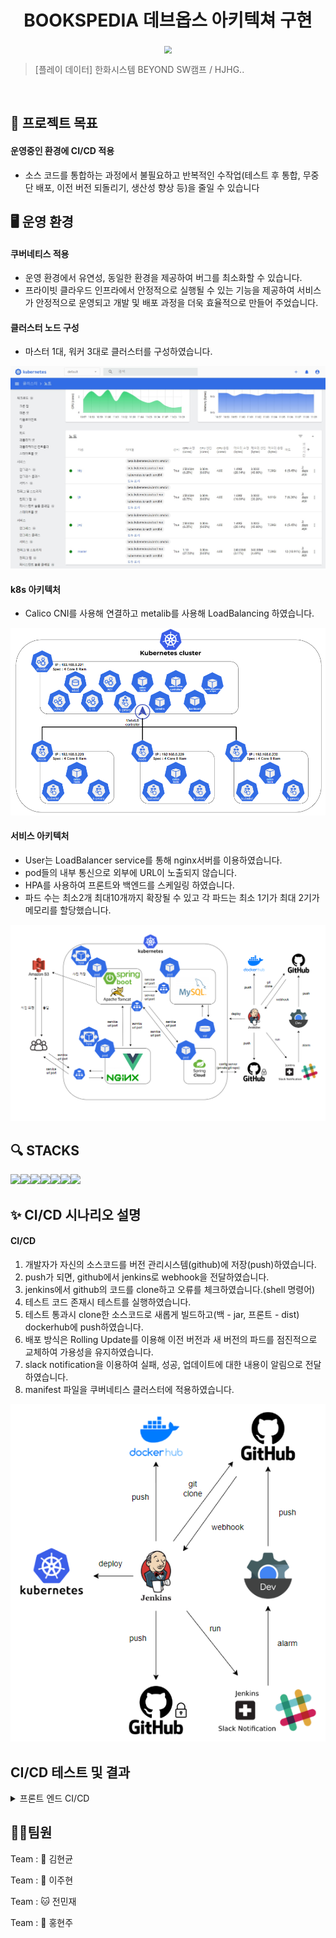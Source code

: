 <h1 align="center">BOOKSPEDIA 데브옵스 아키텍쳐 구현</h1>


<div align="center">
  <img src="https://github.com/beyond-sw-camp/be02-2nd-hjhgteam-book/assets/96675421/c31829c1-8b9c-48e2-892e-f4dd7b92a6a1"  style="zoom:76%;" align="center"/>
</div>



> [플레이 데이터] 한화시스템 BEYOND SW캠프 / HJHG..


<br>


## 📌 프로젝트 목표

#### 운영중인 환경에 CI/CD 적용
- 소스 코드를 통합하는 과정에서 불필요하고 반복적인 수작업(테스트 후 통합, 무중단 배포, 이전 버전 되돌리기, 생산성 향상 등)을 줄일 수 있습니다


## 🖥️ 운영 환경

#### 쿠버네티스 적용 
- 운영 환경에서 유연성, 동일한 환경을 제공하여 버그를 최소화할 수 있습니다.
- 프라이빗 클라우드 인프라에서 안정적으로 실행될 수 있는 기능을 제공하여 서비스가 안정적으로 운영되고 개발 및 배포 과정을 더욱 효율적으로 만들어 주었습니다.



#### 클러스터 노드 구성

- 마스터 1대, 워커 3대로 클러스터를 구성하였습니다.
<img src="./img/클러스터노드.png">

<br>
 
####  k8s 아키텍처
 
- Calico CNI를 사용해 연결하고 metalib를 사용해 LoadBalancing 하였습니다.

<img src="./img/k8s아키텍처_v4.PNG">


<br>

#### 서비스 아키텍처
 
- User는 LoadBalancer service를 통해 nginx서버를 이용하였습니다.
- pod들의 내부 통신으로 외부에 URL이 노출되지 않습니다.
- HPA를 사용하여 프론트와 백엔드를 스케일링 하였습니다.
- 파드 수는 최소2개 최대10개까지 확장될 수 있고 각 파드는 최소 1기가 최대 2기가 메모리를 할당했습니다.

<img src="./img/서비스아키텍처_v4.PNG">



## 🔍 STACKS



<img src="https://img.shields.io/badge/GitHub-181717?style=for-the-badge&logo=GitHub&logoColor=white&color=black"><img src="https://img.shields.io/badge/Git-F05032?style=for-the-badge&logo=Git&logoColor=white&color=ffa500"><img src="https://img.shields.io/badge/Jenkins-77dd19?style=for-the-badge&logo=jenkins&logoColor=white"/><img src="https://img.shields.io/badge/Docker-2496ED?style=for-the-badge&logo=Docker&logoColor=black&color=blue"/><img src="https://img.shields.io/badge/Kubernetes-326CE5?style=for-the-badge&logo=Kubernetes&logoColor=blue&color=skyblue"/><img src="https://img.shields.io/badge/jest-C21325?style=for-the-badge&logo=jest&logoColor=white"><img src="https://img.shields.io/badge/slack-4A154B?style=for-the-badge&logo=slack&logoColor=white">



## ✨ CI/CD 시나리오 설명



#### CI/CD

1. 개발자가 자신의 소스코드를 버전 관리시스템(github)에 저장(push)하였습니다.   
2. push가 되면, github에서 jenkins로 webhook을 전달하였습니다.  
3. jenkins에서 github의 코드를 clone하고 오류를 체크하였습니다.(shell 명령어)
4. 테스트 코드 존재시 테스트를 실행하였습니다. 
5. 테스트 통과시 clone한 소스코드로 새롭게 빌드하고(백 - jar, 프론트 - dist) dockerhub에 push하였습니다. 
6. 배포 방식은 Rolling Update를 이용해 이전 버전과 새 버전의 파드를 점진적으로 교체하여 가용성을 유지하였습니다.
7. slack notification을 이용하여 실패, 성공, 업데이트에 대한 내용이 알림으로 전달하였습니다. 
8. manifest 파일을 쿠버네티스 클러스터에 적용하였습니다.

<img src="./img/image.png">


## CI/CD 테스트 및 결과

<details>
<summary>프론트 엔드 CI/CD</summary>
<div>
<figure align="center"> 
  <p>헤더 변경(Pipeline)</p>
  <img src="./img/cicd_1.gif"/>
  <p>slack 알림 사진</p>
  <img src="./img/slack-webhook.png"/>
  
 </figure>
</div>
</details>



## 🤼‍♂️팀원

Team : 🐯 김현균

Team : 🐺 이주현

Team : 🐱 전민재

Team : 🦁 홍현주
